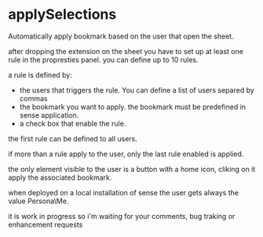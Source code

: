 # applySelections
Automatically apply bookmark based on the user that open the sheet.

after dropping the extension on the sheet you have to set up at least one rule in the propresties panel.
you can define up to 10 rules.

a rule is defined by:
- the users that triggers the rule. You can define a list of users separed by commas
- the bookmark you want to apply. the bookmark must be predefined in sense application.
- a check box that enable the rule.

the first rule can be defined to all users.

if more than a rule apply to the user, only the last rule enabled is applied.

the only element visible to the user is a button with a home icon, cliking on it apply the associated bookmark.

when deployed on a local installation of sense the user gets always the value Persona\Me.

it is work in progress so i'm waiting for your comments, bug traking or enhancement requests
